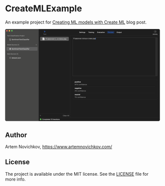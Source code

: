 # CreateMLExample

An example project for [Creating ML models with Create ML](https://www.artemnovichkov.com/blog/create-ml) blog post.

<p align="center"/>
  <img src=".github/create-ml.png"/>
</p>

## Author

Artem Novichkov, https://www.artemnovichkov.com/

## License

The project is available under the MIT license. See the [LICENSE](./LICENSE) file for more info.